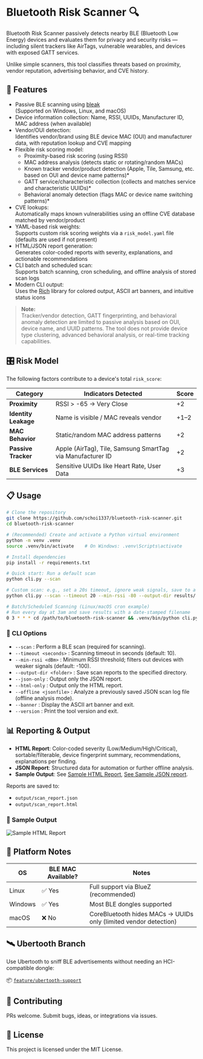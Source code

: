 # Bluetooth Risk Scanner 🔍

Bluetooth Risk Scanner passively detects nearby BLE (Bluetooth Low Energy) devices and evaluates them for privacy and security risks — including silent trackers like AirTags, vulnerable wearables, and devices with exposed GATT services.

Unlike simple scanners, this tool classifies threats based on proximity, vendor reputation, advertising behavior, and CVE history.

## 🚀 Features

- Passive BLE scanning using [bleak](https://github.com/hbldh/bleak)  
  (Supported on Windows, Linux, and macOS)
- Device information collection: Name, RSSI, UUIDs, Manufacturer ID, MAC address (when available)
- Vendor/OUI detection:  
  Identifies vendor/brand using BLE device MAC (OUI) and manufacturer data, with reputation lookup and CVE mapping
- Flexible risk scoring model:  
  - Proximity-based risk scoring (using RSSI)
  - MAC address analysis (detects static or rotating/random MACs)
  - Known tracker vendor/product detection (Apple, Tile, Samsung, etc. based on OUI and device name patterns)\*
  - GATT service/characteristic collection (collects and matches service and characteristic UUIDs)\*
  - Behavioral anomaly detection (flags MAC or device name switching patterns)\*
- CVE lookups:  
  Automatically maps known vulnerabilities using an offline CVE database matched by vendor/product
- YAML-based risk weights:  
  Supports custom risk scoring weights via a `risk_model.yaml` file (defaults are used if not present)
- HTML/JSON report generation:  
  Generates color-coded reports with severity, explanations, and actionable recommendations
- CLI batch and scheduled scan:  
  Supports batch scanning, cron scheduling, and offline analysis of stored scan logs
- Modern CLI output:  
  Uses the [Rich](https://github.com/Textualize/rich) library for colored output, ASCII art banners, and intuitive status icons

> **Note:**  
Tracker/vendor detection, GATT fingerprinting, and behavioral anomaly detection are limited to passive analysis based on OUI, device name, and UUID patterns. The tool does not provide device type clustering, advanced behavioral analysis, or real-time tracking capabilities.


## 🎛️ Risk Model

The following factors contribute to a device's total `risk_score`:

| Category         | Indicators Detected                                         | Score |
|------------------|-------------------------------------------------------------|-------|
| **Proximity**     | RSSI > -65 → Very Close                                     | +2    |
| **Identity Leakage** | Name is visible / MAC reveals vendor                      | +1–2  |
| **MAC Behavior**   | Static/random MAC address patterns                         | +2    |
| **Passive Tracker** | Apple (AirTag), Tile, Samsung SmartTag via Manufacturer ID | +2    |
| **BLE Services**    | Sensitive UUIDs like Heart Rate, User Data                | +3    |

## 📋 Usage

```bash
# Clone the repository
git clone https://github.com/schoi1337/bluetooth-risk-scanner.git
cd bluetooth-risk-scanner

# (Recommended) Create and activate a Python virtual environment
python -m venv .venv
source .venv/bin/activate    # On Windows: .venv\Scripts\activate

# Install dependencies
pip install -r requirements.txt

# Quick start: Run a default scan
python cli.py --scan

# Custom scan: e.g., set a 20s timeout, ignore weak signals, save to a results folder
python cli.py --scan --timeout 20 --min-rssi -80 --output-dir results/

# Batch/Scheduled Scanning (Linux/macOS cron example)
# Run every day at 3am and save results with a date-stamped filename
0 3 * * * cd /path/to/bluetooth-risk-scanner && .venv/bin/python cli.py --scan --output-dir /path/to/reports/$(date +\%F)
```

### 🔣 CLI Options

- `--scan` : Perform a BLE scan (required for scanning).
- `--timeout <seconds>` : Scanning timeout in seconds (default: 10).
- `--min-rssi <dBm>` : Minimum RSSI threshold; filters out devices with weaker signals (default: -100).
- `--output-dir <folder>` : Save scan reports to the specified directory.
- `--json-only` : Output only the JSON report.
- `--html-only` : Output only the HTML report.
- `--offline <jsonfile>` : Analyze a previously saved JSON scan log file (offline analysis mode).
- `--banner` : Display the ASCII art banner and exit.
- `--version` : Print the tool version and exit.

## 📊 Reporting & Output
- **HTML Report**: Color-coded severity (Low/Medium/High/Critical), sortable/filterable, device fingerprint summary, recommendations, explanations per finding.
- **JSON Report**: Structured data for automation or further offline analysis.
- **Sample Output**: See [Sample HTML Report](docs/sample_report.html), [See Sample JSON report](docs/sample_report.json).

Reports are saved to:
- `output/scan_report.json`
- `output/scan_report.html` 

### 📸 Sample Output

![Sample HTML Report](doc/report.png)


## 🧪 Platform Notes

| OS        | BLE MAC Available? | Notes                                                  |
|-----------|---------------------|---------------------------------------------------------|
| Linux     | ✅ Yes              | Full support via BlueZ (recommended)                   |
| Windows   | ✅ Yes              | Most BLE dongles supported                             |
| macOS     | ❌ No               | CoreBluetooth hides MACs → UUIDs only (limited vendor detection) |

## 🛰️ Ubertooth Branch

Use Ubertooth to sniff BLE advertisements without needing an HCI-compatible dongle:

📦 [`feature/ubertooth-support`](https://github.com/schoi1337/bluetooth-risk-scanner/tree/feature/ubertooth-support)

## 🤝 Contributing

PRs welcome. Submit bugs, ideas, or integrations via issues.

## 📄 License

This project is licensed under the MIT License.
